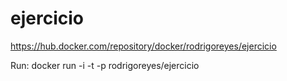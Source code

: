 # ejercicio
https://hub.docker.com/repository/docker/rodrigoreyes/ejercicio

Run:
docker run -i -t -p rodrigoreyes/ejercicio
